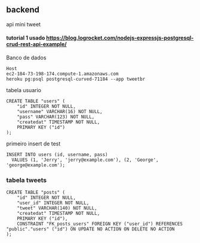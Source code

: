 ## backend

api mini tweet

#### tutorial 1 usado https://blog.logrocket.com/nodejs-expressjs-postgresql-crud-rest-api-example/

Banco de dados

```
Host
ec2-184-73-198-174.compute-1.amazonaws.com
heroku pg:psql postgresql-curved-71184 --app tweetbr
```

tabela usuario

```
CREATE TABLE "users" (
	"id" INTEGER NOT NULL,
	"username" VARCHAR(16) NOT NULL,
	"pass" VARCHAR(123) NOT NULL,
	"createdat" TIMESTAMP NOT NULL,
	PRIMARY KEY ("id")
);
```

primeiro insert de test

```
INSERT INTO users (id, username, pass)
  VALUES (1, 'Jerry', 'jerry@example.com'), (2, 'George', 'george@example.com');
```

### tabela tweets

```
CREATE TABLE "posts" (
	"id" INTEGER NOT NULL,
	"user_id" INTEGER NOT NULL,
	"tweet" VARCHAR(140) NOT NULL,
	"createdat" TIMESTAMP NOT NULL,
	PRIMARY KEY ("id"),
	CONSTRAINT "FK_posts_users" FOREIGN KEY ("user_id") REFERENCES "public"."users" ("id") ON UPDATE NO ACTION ON DELETE NO ACTION
);
```
